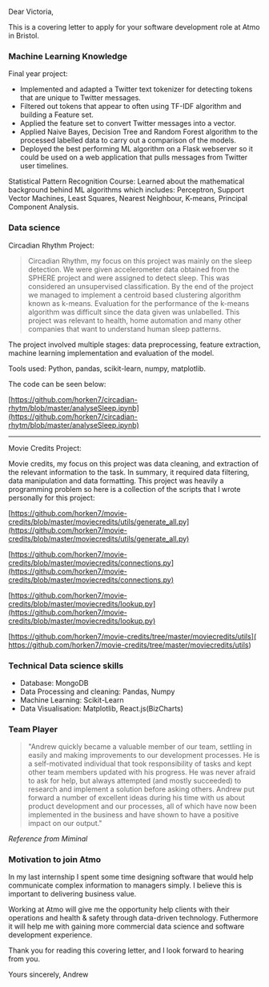 Dear Victoria,

This is a covering letter to apply for your software development role at Atmo in Bristol. 

### Machine Learning Knowledge

Final year project:
* Implemented and adapted a Twitter text tokenizer for detecting tokens that are unique to Twitter messages.
* Filtered out tokens that appear to often using TF-IDF algorithm and building a Feature set.
* Applied the feature set to convert Twitter messages into a vector.
* Applied Naive Bayes, Decision Tree and Random Forest algorithm to the processed labelled data to carry out a comparison of the models.
* Deployed the best performing ML algorithm on a Flask webserver so it could be used on a web application that pulls messages from Twitter user timelines.

Statistical Pattern Recognition Course:
Learned about the mathematical background behind ML algorithms which includes: Perceptron, Support Vector Machines, Least Squares, Nearest Neighbour, K-means, Principal Component Analysis.

### Data science

Circadian Rhythm Project:

> Circadian Rhythm, my focus on this project was mainly on the sleep detection. We were given accelerometer data obtained from the SPHERE project and were assigned to detect sleep. This was considered an unsupervised classification. By the end of the project we managed to implement a centroid based clustering algorithm known as k-means. Evaluation for the performance of the k-means algorithm was difficult since the data given was unlabelled. This project was relevant to health, home
automation and many other companies that want to understand human sleep patterns. 

The project involved multiple stages: data preprocessing, feature extraction, machine learning implementation and evaluation of the model.

Tools used: Python, pandas, scikit-learn, numpy, matplotlib.

The code can be seen below:

[https://github.com/horken7/circadian-rhytm/blob/master/analyseSleep.ipynb](https://github.com/horken7/circadian-rhytm/blob/master/analyseSleep.ipynb)

--- 
Movie Credits Project:

Movie credits, my focus on this project was data cleaning, and extraction of the relevant information to the task. In summary, it required data filtering, data manipulation and data formatting. This project was heavily a programming problem so here is a collection of the scripts that I wrote personally for this project:

[https://github.com/horken7/movie-credits/blob/master/moviecredits/utils/generate_all.py](https://github.com/horken7/movie-credits/blob/master/moviecredits/utils/generate_all.py)

[https://github.com/horken7/movie-credits/blob/master/moviecredits/connections.py](https://github.com/horken7/movie-credits/blob/master/moviecredits/connections.py)

[https://github.com/horken7/movie-credits/blob/master/moviecredits/lookup.py](https://github.com/horken7/movie-credits/blob/master/moviecredits/lookup.py)

[https://github.com/horken7/movie-credits/tree/master/moviecredits/utils](
https://github.com/horken7/movie-credits/tree/master/moviecredits/utils)

### Technical Data science skills
* Database: MongoDB
* Data Processing and cleaning: Pandas, Numpy
* Machine Learning: Scikit-Learn
* Data Visualisation: Matplotlib, React.js(BizCharts)

### Team Player
> "Andrew quickly became a valuable member of our team, settling in easily and making improvements to our development processes. He is a self-motivated individual that took responsibility of tasks and kept other team members updated with his progress. He was never afraid to ask for help, but always attempted (and mostly succeeded) to research and implement a solution before asking others. Andrew put forward a number of excellent ideas during his time with us about product development and our processes, all of which have now been implemented in the business and have shown to have a positive impact on our output."

*Reference from Miminal*

### Motivation to join Atmo

In my last internship I spent some time designing software that would help communicate complex information to managers simply. I believe this is important to delivering business value.

Working at Atmo will give me the opportunity help clients with their operations and health & safety through data-driven technology.
Futhermore it will help me with gaining more commercial data science and software development experience. 

Thank you for reading this covering letter, and I look forward to hearing from you.

Yours sincerely,
Andrew